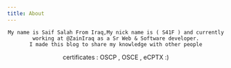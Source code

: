 ```yaml
---
title: About
---
```


<center>
  
```
My name is Saif Salah From Iraq,My nick name is ( S41F ) and currently working at @ZainIraq as a Sr Web & Software developer.
I made this blog to share my knowledge with other people
````
certificates : OSCP , OSCE , eCPTX :)
</center>




